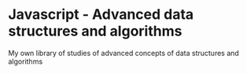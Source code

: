 # Javascript - Advanced data structures and algorithms
My own library of studies of advanced concepts of data structures and algorithms
